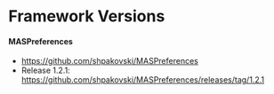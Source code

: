 # Framework Versions


#### MASPreferences
- https://github.com/shpakovski/MASPreferences
- Release 1.2.1: https://github.com/shpakovski/MASPreferences/releases/tag/1.2.1
